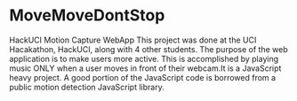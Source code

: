 # MoveMoveDontStop
HackUCI Motion Capture WebApp
This project was done at the UCI Hacakathon, HackUCI, along with 4 other students. The purpose of the web application is to make users more
active. This is accomplished by playing music ONLY when a user moves in front of their webcam.It is a JavaScript heavy project. A good 
portion of the JavaScript code is borrowed from a public motion detection JavaScript library.

